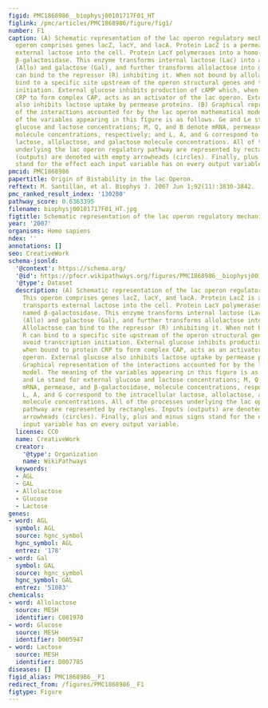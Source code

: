 ```yaml
---
figid: PMC1868986__biophysj00101717F01_HT
figlink: /pmc/articles/PMC1868986/figure/fig1/
number: F1
caption: (A) Schematic representation of the lac operon regulatory mechanisms. This
  operon comprises genes lacZ, lacY, and lacA. Protein LacZ is a permease that transports
  external lactose into the cell. Protein LacY polymerases into a homo-tetramer named
  β-galactosidase. This enzyme transforms internal lactose (Lac) into allolactose
  (Allo) and galactose (Gal), and further transforms allolactose into galactose. Allolactose
  can bind to the repressor (R) inhibiting it. When not bound by allolactose, R can
  bind to a specific site upstream of the operon structural genes and thus avoid transcription
  initiation. External glucose inhibits production of cAMP which, when bound to protein
  CRP to form complex CAP, acts as an activator of the lac operon. External glucose
  also inhibits lactose uptake by permease proteins. (B) Graphical representation
  of the interactions accounted for by the lac operon mathematical model. The meaning
  of the variables appearing in this figure is as follows. Ge and Le stand for external
  glucose and lactose concentrations; M, Q, and B denote mRNA, permease, and β-galactosidase,
  molecule concentrations, respectively; and L, A, and G correspond to the intracellular
  lactose, allolactose, and galactose molecule concentrations. All of the processes
  underlying the lac operon regulatory pathway are represented by rectangles. Inputs
  (outputs) are denoted with empty arrowheads (circles). Finally, plus and minus signs
  stand for the effect each input variable has on every output variable.
pmcid: PMC1868986
papertitle: Origin of Bistability in the lac Operon.
reftext: M. Santillán, et al. Biophys J. 2007 Jun 1;92(11):3830-3842.
pmc_ranked_result_index: '130280'
pathway_score: 0.6363395
filename: biophysj00101717F01_HT.jpg
figtitle: Schematic representation of the lac operon regulatory mechanisms
year: '2007'
organisms: Homo sapiens
ndex: ''
annotations: []
seo: CreativeWork
schema-jsonld:
  '@context': https://schema.org/
  '@id': https://pfocr.wikipathways.org/figures/PMC1868986__biophysj00101717F01_HT.html
  '@type': Dataset
  description: (A) Schematic representation of the lac operon regulatory mechanisms.
    This operon comprises genes lacZ, lacY, and lacA. Protein LacZ is a permease that
    transports external lactose into the cell. Protein LacY polymerases into a homo-tetramer
    named β-galactosidase. This enzyme transforms internal lactose (Lac) into allolactose
    (Allo) and galactose (Gal), and further transforms allolactose into galactose.
    Allolactose can bind to the repressor (R) inhibiting it. When not bound by allolactose,
    R can bind to a specific site upstream of the operon structural genes and thus
    avoid transcription initiation. External glucose inhibits production of cAMP which,
    when bound to protein CRP to form complex CAP, acts as an activator of the lac
    operon. External glucose also inhibits lactose uptake by permease proteins. (B)
    Graphical representation of the interactions accounted for by the lac operon mathematical
    model. The meaning of the variables appearing in this figure is as follows. Ge
    and Le stand for external glucose and lactose concentrations; M, Q, and B denote
    mRNA, permease, and β-galactosidase, molecule concentrations, respectively; and
    L, A, and G correspond to the intracellular lactose, allolactose, and galactose
    molecule concentrations. All of the processes underlying the lac operon regulatory
    pathway are represented by rectangles. Inputs (outputs) are denoted with empty
    arrowheads (circles). Finally, plus and minus signs stand for the effect each
    input variable has on every output variable.
  license: CC0
  name: CreativeWork
  creator:
    '@type': Organization
    name: WikiPathways
  keywords:
  - AGL
  - GAL
  - Allolactose
  - Glucose
  - Lactose
genes:
- word: AGL
  symbol: AGL
  source: hgnc_symbol
  hgnc_symbol: AGL
  entrez: '178'
- word: Gal
  symbol: GAL
  source: hgnc_symbol
  hgnc_symbol: GAL
  entrez: '51083'
chemicals:
- word: Allolactose
  source: MESH
  identifier: C001970
- word: Glucose
  source: MESH
  identifier: D005947
- word: Lactose
  source: MESH
  identifier: D007785
diseases: []
figid_alias: PMC1868986__F1
redirect_from: /figures/PMC1868986__F1
figtype: Figure
---
```

